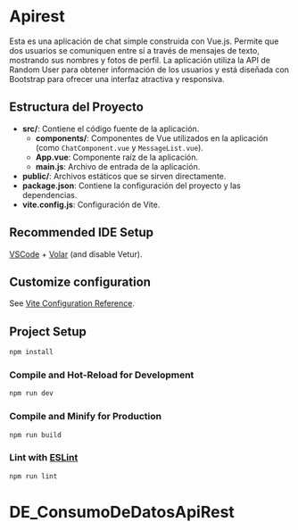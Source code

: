 # Apirest

Esta es una aplicación de chat simple construida con Vue.js. Permite que dos usuarios se comuniquen entre sí a través de mensajes de texto, mostrando sus nombres y fotos de perfil. La aplicación utiliza la API de Random User para obtener información de los usuarios y está diseñada con Bootstrap para ofrecer una interfaz atractiva y responsiva.

## Estructura del Proyecto

- **src/**: Contiene el código fuente de la aplicación.
  - **components/**: Componentes de Vue utilizados en la aplicación (como `ChatComponent.vue` y `MessageList.vue`).
  - **App.vue**: Componente raíz de la aplicación.
  - **main.js**: Archivo de entrada de la aplicación.
- **public/**: Archivos estáticos que se sirven directamente.
- **package.json**: Contiene la configuración del proyecto y las dependencias.
- **vite.config.js**: Configuración de Vite.

## Recommended IDE Setup

[VSCode](https://code.visualstudio.com/) + [Volar](https://marketplace.visualstudio.com/items?itemName=Vue.volar) (and disable Vetur).

## Customize configuration

See [Vite Configuration Reference](https://vitejs.dev/config/).

## Project Setup

```sh
npm install
```

### Compile and Hot-Reload for Development

```sh
npm run dev
```

### Compile and Minify for Production

```sh
npm run build
```

### Lint with [ESLint](https://eslint.org/)

```sh
npm run lint
```
# DE_ConsumoDeDatosApiRest

